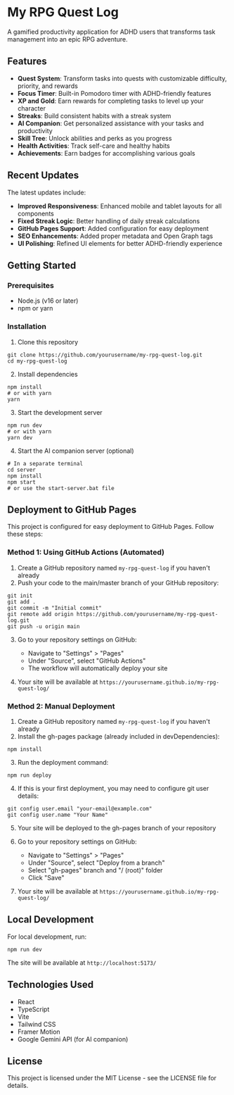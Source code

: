 # My RPG Quest Log

A gamified productivity application for ADHD users that transforms task management into an epic RPG adventure.

## Features

- **Quest System**: Transform tasks into quests with customizable difficulty, priority, and rewards
- **Focus Timer**: Built-in Pomodoro timer with ADHD-friendly features
- **XP and Gold**: Earn rewards for completing tasks to level up your character
- **Streaks**: Build consistent habits with a streak system
- **AI Companion**: Get personalized assistance with your tasks and productivity
- **Skill Tree**: Unlock abilities and perks as you progress
- **Health Activities**: Track self-care and healthy habits
- **Achievements**: Earn badges for accomplishing various goals

## Recent Updates

The latest updates include:

- **Improved Responsiveness**: Enhanced mobile and tablet layouts for all components
- **Fixed Streak Logic**: Better handling of daily streak calculations
- **GitHub Pages Support**: Added configuration for easy deployment
- **SEO Enhancements**: Added proper metadata and Open Graph tags
- **UI Polishing**: Refined UI elements for better ADHD-friendly experience

## Getting Started

### Prerequisites

- Node.js (v16 or later)
- npm or yarn

### Installation

1. Clone this repository
```
git clone https://github.com/yourusername/my-rpg-quest-log.git
cd my-rpg-quest-log
```

2. Install dependencies
```
npm install
# or with yarn
yarn
```

3. Start the development server
```
npm run dev
# or with yarn
yarn dev
```

4. Start the AI companion server (optional)
```
# In a separate terminal
cd server
npm install
npm start
# or use the start-server.bat file
```

## Deployment to GitHub Pages

This project is configured for easy deployment to GitHub Pages. Follow these steps:

### Method 1: Using GitHub Actions (Automated)

1. Create a GitHub repository named `my-rpg-quest-log` if you haven't already
2. Push your code to the main/master branch of your GitHub repository:
```
git init
git add .
git commit -m "Initial commit"
git remote add origin https://github.com/yourusername/my-rpg-quest-log.git
git push -u origin main
```
3. Go to your repository settings on GitHub:
   - Navigate to "Settings" > "Pages"
   - Under "Source", select "GitHub Actions"
   - The workflow will automatically deploy your site

4. Your site will be available at `https://yourusername.github.io/my-rpg-quest-log/`

### Method 2: Manual Deployment

1. Create a GitHub repository named `my-rpg-quest-log` if you haven't already
2. Install the gh-pages package (already included in devDependencies):
```
npm install
```
3. Run the deployment command:
```
npm run deploy
```
4. If this is your first deployment, you may need to configure git user details:
```
git config user.email "your-email@example.com"
git config user.name "Your Name"
```
5. Your site will be deployed to the gh-pages branch of your repository
6. Go to your repository settings on GitHub:
   - Navigate to "Settings" > "Pages"
   - Under "Source", select "Deploy from a branch"
   - Select "gh-pages" branch and "/ (root)" folder
   - Click "Save"

7. Your site will be available at `https://yourusername.github.io/my-rpg-quest-log/`

## Local Development

For local development, run:
```
npm run dev
```

The site will be available at `http://localhost:5173/`

## Technologies Used

- React
- TypeScript
- Vite
- Tailwind CSS
- Framer Motion
- Google Gemini API (for AI companion)

## License

This project is licensed under the MIT License - see the LICENSE file for details.
